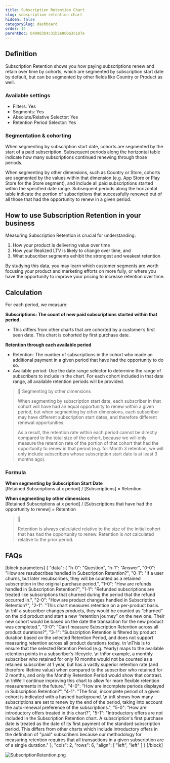 ```yaml
---
title: Subscription Retention Chart
slug: subscription-retention-chart
hidden: false
categorySlug: dashboard
order: 14
parentDoc: 649983b4c31b2e000a3c187e
---
```

## Definition

Subscription Retention shows you how paying subscriptions renew and retain over time by cohorts, which are segmented by subscription start date by default, but can be segmented by other fields like Country or Product as well.

### Available settings

- Filters: Yes
- Segments: Yes
- Absolute/Relative Selector: Yes
- Retention Period Selector: Yes

### Segmentation & cohorting

When segmenting by subscription start date, cohorts are segmented by the start of a paid subscription. Subsequent periods along the horizontal table indicate how many subscriptions continued renewing through those periods. 

When segmenting by other dimensions, such as Country or Store, cohorts are segmented by the values within that dimension (e.g. App Store or Play Store for the Store segment), and include all paid subscriptions started within the specified date range. Subsequent periods along the horizontal table indicate the portion of subscriptions that successfully renewed out of all those that had the opportunity to renew in a given period.

## How to use Subscription Retention in your business

Measuring Subscription Retention is crucial for understanding:

1. How your product is delivering value over time
2. How your Realized LTV is likely to change over time, and
3. What subscriber segments exhibit the strongest and weakest retention

By studying this data, you may learn which customer segments are worth focusing your product and marketing efforts on more fully, or where you have the opportunity to improve your pricing to increase retention over time.

## Calculation

For each period, we measure:

**Subscriptions: The count of new paid subscriptions started within that period.**

- This differs from other charts that are cohorted by a customer’s first seen date. This chart is cohorted by first purchase date.

**Retention through each available period**

- Retention: The number of subscriptions in the cohort who made an additional payment in a given period that have had the opportunity to do so.
- Available period: Use the date range selector to determine the range of subscribers to include in the chart. For each cohort included in that date range, all available retention periods will be provided. 

> 📘 Segmenting by other dimensions
> 
> When segmenting by subscription start date, each subscriber in that cohort will have had an equal opportunity to renew within a given period, but when segmenting by other dimensions, each subscriber may have different subscription start dates, and therefore different renewal opportunities.
> 
> As a result, the retention rate within each period cannot be directly compared to the total size of the cohort, because we will only measure the retention rate of the portion of that cohort that had the opportunity to renew in that period (e.g. for Month 3 retention, we will only include subscribers whose subscription start date is at least 3 months ago).

### Formula

**When segmenting by Subscription Start Date**  
[Retained Subscriptions at x period] / [Subscriptions] = Retention

**When segmenting by other dimensions**  
[Retained Subscriptions at x period] / [Subscriptions that have had the opportunity to renew] = Retention

> 📘 
> 
> Retention is always calculated relative to the size of the initial cohort that has had the opportunity to renew. Retention is _not_ calculated relative to the prior period.

## FAQs

[block:parameters]
{
  "data": {
    "h-0": "Question",
    "h-1": "Answer",
    "0-0": "How are resubscribes handled in Subscription Retention?",
    "0-1": "If a user churns, but later resubscribes, they will be counted as a retained subscription in the original purchase period.",
    "1-0": "How are refunds handled in Subscription Retention?",
    "1-1": "Refunded subscriptions are treated like subscriptions that churned during the period that the refund occurred in.",
    "2-0": "How are product changes handled in Subscription Retention?",
    "2-1": "This chart measures retention on a per-product basis.  \n  \nIf a subscriber changes products, they would be counted as “churned” on the old product and start a new “retention journey” on the new one. Their new cohort would be based on the date the transaction for the new product was completed.",
    "3-0": "Can I measure Subscription Retention across all product durations?",
    "3-1": "Subscription Retention is filtered by product duration based on the selected Retention Period, and does not support measuring retention across all product durations today.  \n  \nThis is to ensure that the selected Retention Period (e.g. Yearly) maps to the available retention points in a subscriber’s lifecycle.  \n  \nFor example, a monthly subscriber who retained for only 10 months would not be counted as a retained subscriber at 1 year, but has a vastly superior retention rate (and therefore lifetime value) when compared to the subscriber who retained for 2 months, and only the Monthly Retention Period would show that contrast.  \n  \nWe’ll continue improving this chart to allow for more flexible retention measurements in the future.",
    "4-0": "How are incomplete periods displayed in Subscription Retention?",
    "4-1": "The final, incomplete period of a given cohort is indicated with a hashed background.  \n  \nIt shows how many subscriptions are set to renew by the end of the period, taking into account the auto-renewal preference of the subscriptions.",
    "5-0": "How are introductory offers treated in this chart?",
    "5-1": "Introductory offers are not included in the Subscription Retention chart. A subscription's first purchase date is treated as the date of its first payment of the standard subscription period. This differs from other charts which include introductory offers in the definition of "paid" subscribers because our methodology for measuring retention requires that all transactions in a given subscription are of a single duration."
  },
  "cols": 2,
  "rows": 6,
  "align": [
    "left",
    "left"
  ]
}
[/block]

![](https://files.readme.io/88a06a8-SubscriptionRetention.png "SubscriptionRetention.png")
